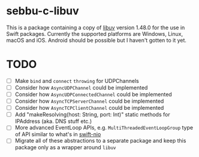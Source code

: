 # sebbu-c-libuv

This is a package containing a copy of [libuv](https://github.com/libuv/libuv) version 1.48.0 for the use in Swift packages. Currently the supported platforms are Windows, Linux, macOS and iOS. Android should be possible but I haven't gotten to it yet.

# TODO
- [ ] Make ```bind``` and ```connect``` ```throwing``` for UDPChannels
- [ ] Consider how ```AsyncUDPChannel``` could be implemented
- [ ] Consider how ```AsyncUDPConnectedChannel``` could be implemented
- [ ] Consider how ```AsyncTCPServerChannel``` could be implemented
- [ ] Consider how ```AsyncTCPClientChannel``` could be implemented
- [ ] Add "makeResolving(host: String, port: Int)" static methods for IPAddress (aka. DNS stuff etc.)
- [ ] More advanced EventLoop APIs, e.g. ```MultiThreadedEventLoopGroup``` type of API similar to what's in [swift-nio](https://github.com/apple/swift-nio)
- [ ] Migrate all of these abstractions to a separate package and keep this package only as a wrapper around ```libuv```